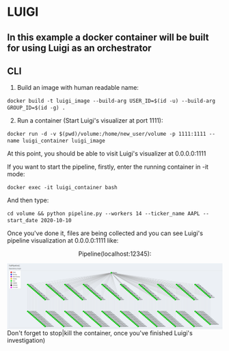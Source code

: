 # LUIGI
## In this example a docker container will be built for using Luigi as an orchestrator
## CLI

1) Build an image with human readable name:  
```
docker build -t luigi_image --build-arg USER_ID=$(id -u) --build-arg GROUP_ID=$(id -g) .
```
2) Run a container (Start Luigi's visualizer at port 1111):  
```
docker run -d -v $(pwd)/volume:/home/new_user/volume -p 1111:1111 --name luigi_container luigi_image
```
At this point, you should be able to visit Luigi's visualizer at 0.0.0.0:1111

If you want to start the pipeline, firstly, enter the running container in -it mode:
```
docker exec -it luigi_container bash
```
And then type:
```
cd volume && python pipeline.py --workers 14 --ticker_name AAPL --start_date 2020-10-10
```
Once you've done it, files are being collected and you can see Luigi's pipeline visualization at 0.0.0.0:1111 like:

<p style="text-align:center;">Pipeline(localhost:12345):</p>

<img src="img/Pipeline.png"
     alt="Markdown Monster icon"
     style="float: left; margin-right: 10px;" />
     
Don't forget to stop|kill the container, once you've finished Luigi's investigation)
